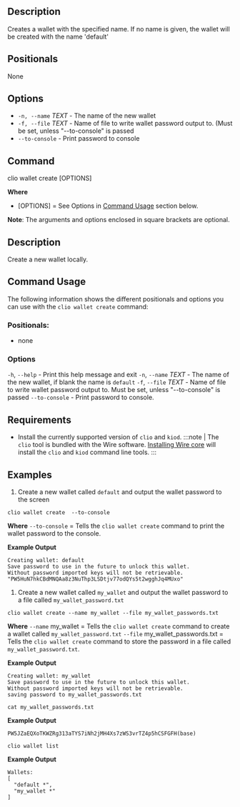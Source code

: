 ## Description

Creates a wallet with the specified name. If no name is given, the wallet will be created with the name 'default'

## Positionals
None
## Options
- `-n, --name` _TEXT_ - The name of the new wallet
- `-f, --file` _TEXT_ - Name of file to write wallet password output to. (Must be set, unless "--to-console" is passed
- `--to-console` - Print password to console

## Command
clio wallet create [OPTIONS]

**Where**
* [OPTIONS] = See Options in  [Command Usage](#command-usage) section below. 

**Note**: The arguments and options enclosed in square brackets are optional.

## Description
Create a new wallet locally.

## Command Usage
The following information shows the different positionals and options you can use with the `clio wallet create` command:

### Positionals:
- none
### Options
`-h`, `--help` - Print this help message and exit
`-n`, `--name` _TEXT_ - The name of the new wallet, if blank the name is `default`
`-f`, `--file` _TEXT_ - Name of file to write wallet password output to. Must be set, unless "--to-console" is passed
`--to-console` - Print password to console.

## Requirements
* Install the currently supported version of `clio` and `kiod`.
:::note
| The `clio` tool is bundled with the Wire software. [Installing Wire core](/docs/getting-started/install-dependencies.md) will install the `clio` and `kiod` command line tools.
:::
## Examples
1. Create a new wallet called `default` and output the wallet password to the screen
```shell
clio wallet create  --to-console
```
**Where**
`--to-console` = Tells the `clio wallet create` command to print the wallet password to the console.

**Example Output**
```shell
Creating wallet: default
Save password to use in the future to unlock this wallet.
Without password imported keys will not be retrievable.
"PW5HuN7hkCBdMNQAa8z3NuThp3LSDtjv77odQYs5t2wgghJq4MUxo"
```

1. Create a new wallet called `my_wallet` and output the wallet password to a file called `my_wallet_password.txt`
```shell
clio wallet create --name my_wallet --file my_wallet_passwords.txt 
```
**Where**
`--name` my_wallet = Tells the `clio wallet create` command to create a wallet called `my_wallet_password.txt`
`--file` my_wallet_passwords.txt = Tells the `clio wallet create` command to store the password in a file called `my_wallet_password.txt`.

**Example Output**
```shell
Creating wallet: my_wallet
Save password to use in the future to unlock this wallet.
Without password imported keys will not be retrievable.
saving password to my_wallet_passwords.txt
```

```shell
cat my_wallet_passwords.txt
```

**Example Output**
```shell
PW5JZaEQXoTKWZRg313aTYS7iNh2jMH4Xs7zWS3vrTZ4p5hCSFGFH(base)
```

```shell
clio wallet list
```

**Example Output**
```shell
Wallets:
[
  "default *",
  "my_wallet *"
]
```
